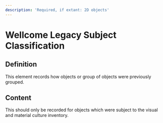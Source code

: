 ```yaml
---
description: 'Required, if extant: 2D objects'
---
```


# Wellcome Legacy Subject Classification

## Definition 

This element records how objects or group of objects were previously grouped. 

## Content 

This should only be recorded for objects which were subject to the visual and material culture inventory.    

